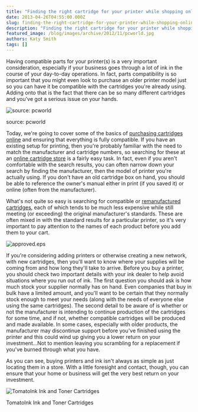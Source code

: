 ```yaml
---
title: "Finding the right cartridge for your printer while shopping online"
date: 2013-04-26T04:55:00.000Z
slug: finding-the-right-cartridge-for-your-printer-while-shopping-online
description: "Finding the right cartridge for your printer while shopping online"
featured_image: /blog/images/archive/2012/11/pcworld.jpg
authors: Katy Smith
tags: []
---
```


Having compatible parts for your printer(s) is a very important consideration, especially if your business goes through a lot of ink in the course of your day-to-day operations. In fact, parts compatibility is so important that you might even look to purchase an older printer model just so you can have it be compatible with the cartridges you're already using. Adding onto that is the fact that there can be so many different cartridges and you've got a serious issue on your hands.

![source: pcworld](/blog/images/archive/2012/11/pcworld-480x280.jpg)

source: pcworld

Today, we're going to cover some of the basics of [purchasing cartridges online](https://www.tomatoink.com/) and ensuring that everything is fully compatible. If you have an existing setup for printing, then you're probably familiar with the need to match the manufacturer and cartridge numbers, so searching for these at an [online cartridge store](https://www.tomatoink.com/) is a fairly easy task. In fact, even if you aren't comfortable with the search results, you can often narrow down your search by finding the manufacturer, then the model of printer you're actually using. If you don't have an old cartridge box on hand, you should be able to reference the owner's manual either in print (if you saved it) or online (often from the manufacturer).

What's not quite so easy is searching for compatible or [remanufactured cartridges](https://www.tomatoink.com/environmentally-friendly-green-ink-and-toner-cartridges), each of which tends to be much less expensive while still meeting (or exceeding) the original manufacturer's standards. These are often mixed in with the standard results for a particular printer, so it's very important to pay attention to the names of each product before you add them to your cart.

![approved.eps](/blog/images/archive/2012/11/quality-control-632x676.jpg)

If you're considering adding printers or otherwise creating a new network, with new cartridges, then you'll want to know where your supplies will be coming from and how long they'll take to arrive. Before you buy a printer, you should check two important details with your ink dealer to help avoid situations where you run out of ink. The first question you should ask is how much stock your supplier normally has on hand. Even companies that buy in bulk have a limited amount, and you'll want to be certain that they normally stock enough to meet your needs (along with the needs of everyone else using the same cartridges). The second detail to be aware of is whether or not the manufacturer is intending to continue production of the cartridges for some time, and if not, whether compatible cartridges will be produced and made available. In some cases, especially with older products, the manufacturer may discontinue support before you've finished using the printer and this could wind up giving you a lower return on your investment...Not to mention leaving you scrambling for a replacement if you've burned through what you have.

As you can see, buying printers and ink isn't always as simple as just locating them in a store. With a little foresight and contact, though, you can ensure that your home or business will get the very best return on your investment.

![TomatoInk Ink and Toner Cartridges](/blog/images/archive/2013/06/profile_01-632x135.jpg)

TomatoInk Ink and Toner Cartridges